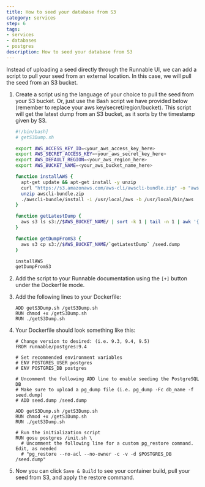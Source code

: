 ```yaml
---
title: How to seed your database from S3
category: services
step: 6
tags:
- services
- databases
- postgres
description: How to seed your database from S3
---
```


Instead of uploading a seed directly through the Runnable UI, we can add a script to pull your seed 
from an external location. In this case, we will pull the seed from an S3 bucket.

1. Create a script using the language of your choice to pull the seed from your S3 bucket. Or, just 
use the Bash script we have provided below (remember to replace your aws key/secret/region/bucket). 
This script will get the latest dump from an S3 bucket, as it sorts by the timestamp given by S3.

    ```bash
    #!/bin/bash]
    # getS3Dump.sh

    export AWS_ACCESS_KEY_ID=<your_aws_access_key_here>
    export AWS_SECRET_ACCESS_KEY=<your_aws_secret_key_here>
    export AWS_DEFAULT_REGION=<your_aws_region_here>
    export AWS_BUCKET_NAME=<your_aws_bucket_name_here>

    function installAWS {
      apt-get update && apt-get install -y unzip
      curl "https://s3.amazonaws.com/aws-cli/awscli-bundle.zip" -o "awscli-bundle.zip"
      unzip awscli-bundle.zip
      ./awscli-bundle/install -i /usr/local/aws -b /usr/local/bin/aws
    }

    function getLatestDump {
      aws s3 ls s3://$AWS_BUCKET_NAME/ | sort -k 1 | tail -n 1 | awk '{print $4}'
    }

    function getDumpFromS3 {
      aws s3 cp s3://$AWS_BUCKET_NAME/`getLatestDump` /seed.dump
    }

    installAWS
    getDumpFromS3
    ``` 

2. Add the script to your Runnable documentation using the `[+]` button under the Dockerfile mode.
3. Add the following lines to your Dockerfile:

    ```
    ADD getS3Dump.sh /getS3Dump.sh
    RUN chmod +x /getS3Dump.sh
    RUN ./getS3Dump.sh
    ```  

4. Your Dockerfile should look something like this:

    ```
    # Change version to desired: (i.e. 9.3, 9.4, 9.5)
    FROM runnable/postgres:9.4

    # Set recommended environment variables
    # ENV POSTGRES_USER postgres
    # ENV POSTGRES_DB postgres

    # Uncomment the following ADD line to enable seeding the PostgreSQL DB
    # Make sure to upload a pg_dump file (i.e. pg_dump -Fc db_name -f seed.dump)
    # ADD seed.dump /seed.dump

    ADD getS3Dump.sh /getS3Dump.sh
    RUN chmod +x /getS3Dump.sh
    RUN ./getS3Dump.sh

    # Run the initialization script
    RUN gosu postgres /init.sh \
      # Uncomment the following line for a custom pg_restore command. Edit, as needed
      # "pg_restore --no-acl --no-owner -c -v -d $POSTGRES_DB /seed.dump"
    ```  

5.  Now you can click `Save & Build` to see your container build, pull your seed from S3, and apply the restore command.
